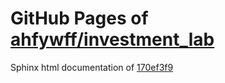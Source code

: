 GitHub Pages of [ahfywff/investment_lab](https://github.com/ahfywff/investment_lab.git)
===
Sphinx html documentation of [170ef3f9](https://github.com/ahfywff/investment_lab/tree/170ef3f91103fb6ae9901ce7634450a6bcc28775)
